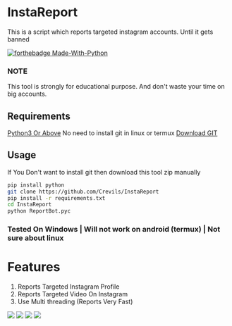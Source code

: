 # InstaReport
This is a script which reports targeted instagram accounts. Until it gets banned

[![forthebadge Made-With-Python](http://ForTheBadge.com/images/badges/made-with-python.svg)](https://www.python.org/)

### NOTE
This tool is strongly for educational purpose. And don't waste your time on big accounts.

## Requirements
[Python3 Or Above](https://www.python.org/downloads/)
No need to install git in linux or termux
[Download GIT](https://git-scm.com/downloads)

## Usage 

If You Don't want to install git then download this tool zip manually
```bash
pip install python
git clone https://github.com/Crevils/InstaReport 
pip install -r requirements.txt
cd InstaReport
python ReportBot.pyc
```

### Tested On Windows | Will not work on android (termux) | Not sure about linux

# Features 
1. Reports Targeted Instagram Profile
2. Reports Targeted Video On Instagram
3. Use Multi threading (Reports Very Fast)


<a href="https://t.me/hackerExploits"><img src="https://img.shields.io/badge/Join-Telegram%20Channel-red.svg?logo=Telegram"></a>
<a href="https://t.me/hacker_Chatroom"><img src="https://img.shields.io/badge/Join-Telegram%20Group-blue.svg?logo=telegram"></a>
<a href="https://www.youtube.com/watch?v=7Z2dhGSUrT4"><img src="https://img.shields.io/badge/Video%20Tutorial-red.svg?logo=Youtube"></a>
<a href="https://t.me/hackerExploits"><img src="https://img.shields.io/badge/Reprt%20Bugs-greeen.svg?logo=Bugs"></a>
